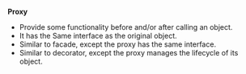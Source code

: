 **Proxy**
- Provide some functionality before and/or after calling an object. 
- It has the Same interface as the original object. 
- Similar to facade, except the proxy has the same interface.
- Similar to decorator, except the proxy manages the lifecycle of its object.
